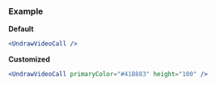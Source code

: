 ### Example

**Default**
```jsx
<UndrawVideoCall />
```

**Customized**
```jsx
<UndrawVideoCall primaryColor="#41B883" height="100" />
```
